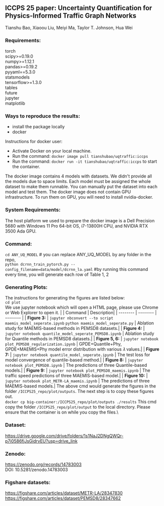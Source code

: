 ## **ICCPS 25 paper: Uncertainty Quantification for Physics-Informed Traffic Graph Networks**
Tianshu Bao, Xiaoou Liu, Meiyi Ma, Taylor T. Johnson, Hua Wei


### Requirements:
torch \
scipy>=0.19.0 \
numpy>=1.12.1 \
pandas>=0.19.2 \
pyyaml==5.3.0 \
statsmodels \
tensorflow>=1.3.0 \
tables \
future \
jupyter \
matplotlib


### Ways to reproduce the results: 
- install the package locally
- docker
  
Instructions for docker user:
- Activate Docker on your local machine. 
- Run the command: ``` docker image pull tianshubao/uqtraffic:iccps ``` 
- Run the command: ``` docker run -it tianshubao/uqtraffic:iccps ``` to start the container.  

The docker image contains 4 models with datasets. We didn't provide all the models due to space limits. Each model must be assigned the whole dataset to make them runnable. You can manually put the dataset into each model and test them. The docker image does not contain GPU infrastructure. To run them on GPU, you will need to install nvidia-docker. 

### System Requirements: 
The host platform we used to prepare the docker image is a Dell Precision 5680 with Windows 11 Pro 64-bit OS, i7-13800H CPU, and NVIDIA RTX 3500 Ada GPU.

### Command: 
```cd ANY_UQ_MODEL```            # you can replace ANY_UQ_MODEL by any folder in the repo,  \
```python dcrnn_train_pytorch.py --config_filename=data/model/dcrnn_la.yaml```    #by running this command every time, you will generate each row of Table 1, 2

### Generating Plots: ###
The instructions for generating the figures are listed below: \
```cd plot``` \
We use jupyter notebook which will open a HTML page, please use Chrome or Web Explorer to open it.
|  | Command | Description|
| -------- | -------- | -------- |
| **Figure 3:**    | `jupyter nbconvert --to script maemis_model_seperate.ipynb` `python maemis_model_seperate.py` | Ablation study for MAEMIS-based methods in PEMSD8 datasets.|
| **Figure 4:**    | `jupyter notebook quantile_model_seperate_PEMSD8.ipynb` | Ablation study for Quantile methods in PEMSD8 datasets.|
| **Figure 5, 6:**   | `jupyter notebook plot_PEMSD8_regularization.ipynb` | GPDE+Quantile+Phy, GPDE+MAEMIS+Phy model error distribution with various 𝜆 values.|
| **Figure 7:**    | `jupyter notebook quantile_model_seperate.ipynb` | The test loss for model convergence of quantile-based method.|
| **Figure 8:**    | `jupyter notebook plot_PEMSD8.ipynb` | The predictions of three Quantile-based models.|
| **Figure 9:**    | `jupyter notebook plot_PEMSD8_maemis.ipynb` | The traffic speed predictions of three MAEMIS-based model.|
| **Figure 10:**    | `jupyter notebook plot_METR-LA_maemis.ipynb` | The predictions of three MAEMIS-based models.|
The above cmd would generate the figures in the folder `/ICCPS25_repo/plot/outputs`. The next step is to copy these figures out. \
```docker cp big-container:/ICCPS25_repo/plot/outputs ./results``` This cmd copy the folder `/ICCPS25_repo/plot/output` to the local directory. Please ensure that the container is on while you copy the files.\

### Dataset: 
https://drive.google.com/drive/folders/1s1NaJ2DNgQWQr-p7i0586fjJsGidrvEU?usp=drive_link

### Zenodo: 
https://zenodo.org/records/14783003 \
DOI: 10.5281/zenodo.14783003

### Figshare datasets:
https://figshare.com/articles/dataset/METR-LA/28347830 \
https://figshare.com/articles/dataset/PEMSD8/28347662

